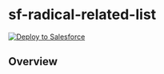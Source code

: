 # sf-radical-related-list

<a href="https://githubsfdeploy.herokuapp.com?owner=effordDev&repo=sf-radical-related-list&ref=main">
  <img alt="Deploy to Salesforce"
       src="https://raw.githubusercontent.com/afawcett/githubsfdeploy/master/deploy.png">
</a>

## Overview


